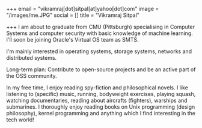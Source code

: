 +++
email = "vikramraj[dot]sitpal[at]yahoo[dot]com"
image = "/images/me.JPG"
social = []
title = "Vikramraj Sitpal"

+++
I am about to graduate from CMU (Pittsburgh) specialising in Computer Systems and computer security with basic knowledge of machine learning. I'll soon be joining Oracle's Virtual OS team as SMTS.  
  
I'm mainly interested in operating systems, storage systems, networks and distributed systems.  
  
Long-term plan: Contribute to open-source projects and be an active part of the OSS community.  
  
In my free time, I enjoy reading spy-fiction and philosophical novels. I like listening to (specific) music, running, bodyweight exercises, playing squash, watching documentaries, reading about aircrafts (fighters), warships and submarines. I thoroughly enjoy reading books on Unix programming (design philosophy), kernel programming and anything which I find interesting in the tech world!